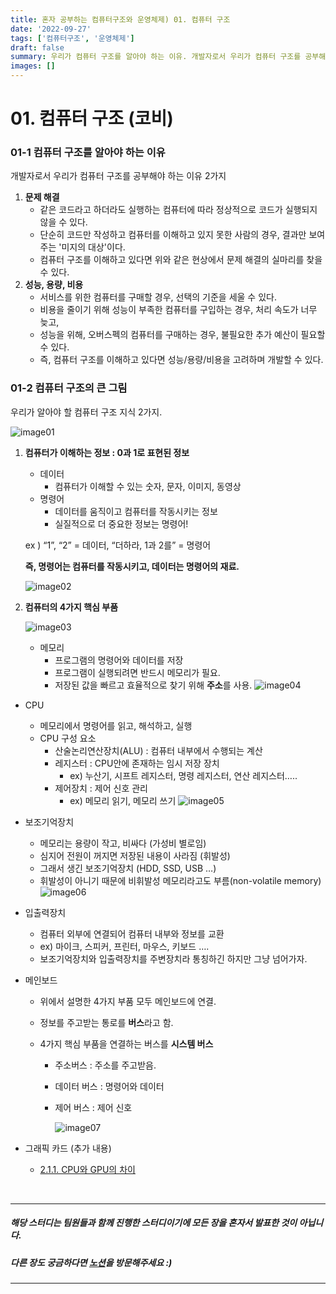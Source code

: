 ```yaml
---
title: 혼자 공부하는 컴퓨터구조와 운영체제) 01. 컴퓨터 구조
date: '2022-09-27'
tags: ['컴퓨터구조', '운영체제']
draft: false
summary: 우리가 컴퓨터 구조를 알아야 하는 이유. 개발자로서 우리가 컴퓨터 구조를 공부해야 하는 이유 2가지
images: []
---
```


# 01. 컴퓨터 구조 (코비)

### 01-1 컴퓨터 구조를 알아야 하는 이유

개발자로서 우리가 컴퓨터 구조를 공부해야 하는 이유 2가지

1. **문제 해결**
   - 같은 코드라고 하더라도 실행하는 컴퓨터에 따라 정상적으로 코드가 실행되지 않을 수 있다.
   - 단순히 코드만 작성하고 컴퓨터를 이해하고 있지 못한 사람의 경우, 결과만 보여주는 '미지의 대상'이다.
   - 컴퓨터 구조를 이해하고 있다면 위와 같은 현상에서 문제 해결의 실마리를 찾을 수 있다.
2. **성능, 용량, 비용**
   - 서비스를 위한 컴퓨터를 구매할 경우, 선택의 기준을 세울 수 있다.
   - 비용을 줄이기 위해 성능이 부족한 컴퓨터를 구입하는 경우, 처리 속도가 너무 늦고,
   - 성능을 위해, 오버스펙의 컴퓨터를 구매하는 경우, 불필요한 추가 예산이 필요할 수 있다.
   - 즉, 컴퓨터 구조를 이해하고 있다면 성능/용량/비용을 고려하며 개발할 수 있다.

### 01-2 컴퓨터 구조의 큰 그림

우리가 알아야 할 컴퓨터 구조 지식 2가지.

![image01](/static/images/cs/cs01/01.png)

1. **컴퓨터가 이해하는 정보 : 0과 1로 표현된 정보**

   - 데이터
     - 컴퓨터가 이해할 수 있는 숫자, 문자, 이미지, 동영상
   - 명령어
     - 데이터를 움직이고 컴퓨터를 작동시키는 정보
     - 실질적으로 더 중요한 정보는 명령어!

   ex ) “1”, “2” = 데이터, “더하라, 1과 2를” = 명령어

   **즉, 명령어는 컴퓨터를 작동시키고, 데이터는 명령어의 재료.**

   ![image02](/static/images/cs/cs01/02.png)

2. **컴퓨터의 4가지 핵심 부품**

   ![image03](/static/images/cs/cs01/03.png)

   - 메모리
     - 프로그램의 명령어와 데이터를 저장
     - 프로그램이 실행되려면 반드시 메모리가 필요.
     - 저장된 값을 빠르고 효율적으로 찾기 위해 **주소**를 사용.
       ![image04](/static/images/cs/cs01/04.png)

- CPU
  - 메모리에서 명령어를 읽고, 해석하고, 실행
  - CPU 구성 요소
    - 산술논리연산장치(ALU) : 컴퓨터 내부에서 수행되는 계산
    - 레지스터 : CPU안에 존재하는 임시 저장 장치
      - ex) 누산기, 시프트 레지스터, 명령 레지스터, 연산 레지스터…..
    - 제어장치 : 제어 신호 관리
      - ex) 메모리 읽기, 메모리 쓰기
        ![image05](/static/images/cs/cs01/05.png)
- 보조기억장치

  - 메모리는 용량이 작고, 비싸다 (가성비 별로임)
  - 심지어 전원이 꺼지면 저장된 내용이 사라짐 (휘발성)
  - 그래서 생긴 보조기억장치 (HDD, SSD, USB …)
  - 휘발성이 아니기 때문에 비휘발성 메모리라고도 부름(non-volatile memory)
    ![image06](/static/images/cs/cs01/06.png)

- 입출력장치

  - 컴퓨터 외부에 연결되어 컴퓨터 내부와 정보를 교환
  - ex) 마이크, 스피커, 프린터, 마우스, 키보드 ….
  - 보조기억장치와 입출력장치를 주변장치라 통칭하긴 하지만 그냥 넘어가자.

- 메인보드

  - 위에서 설명한 4가지 부품 모두 메인보드에 연결.
  - 정보를 주고받는 통로를 **버스**라고 함.
  - 4가지 핵심 부품을 연결하는 버스를 **시스템 버스**

    - 주소버스 : 주소를 주고받음.
    - 데이터 버스 : 명령어와 데이터
    - 제어 버스 : 제어 신호

      ![image07](/static/images/cs/cs01/07.png)

- 그래픽 카드 (추가 내용)

  - [2.1.1. CPU와 GPU의 차이](https://sdc-james.gitbook.io/onebook/2.-1/1./1.1.1.-cpu-gpu)

<br/>

---

##### 해당 스터디는 팀원들과 함께 진행한 스터디이기에 모든 장을 혼자서 발표한 것이 아닙니다.<br/>

##### 다른 장도 궁금하다면 [노션](https://amplified-neptune-cfd.notion.site/HBT-ede9d443e5484d07b4ee305a9106751a)을 방문해주세요 :)

---
